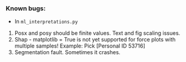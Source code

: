### Known bugs:
- In `ml_interpretations.py`
1. Posx and posy should be finite values. Text and fig scaling issues.
2. Shap - matplotlib = True is not yet supported for force plots with multiple samples! Example: Pick [Personal ID 53716]
3. Segmentation fault. Sometimes it crashes.